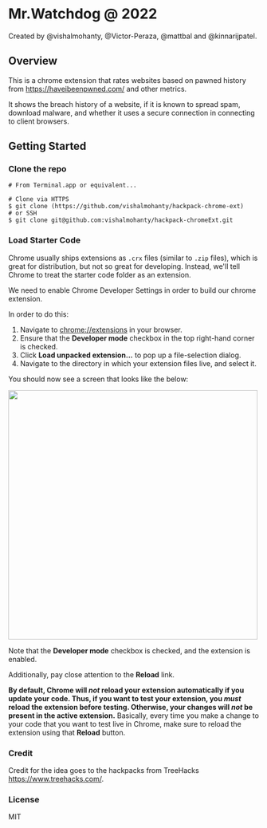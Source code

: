 # Mr.Watchdog @ 2022

Created by @vishalmohanty, @Victor-Peraza, @mattbal and @kinnarijpatel.

## Overview

This is a chrome extension that rates websites based on pawned history from https://haveibeenpwned.com/ and other metrics.

It shows the breach history of a website, if it is known to spread spam, download malware, and whether it uses a secure connection in connecting to client browsers.

## Getting Started

### Clone the repo
```
# From Terminal.app or equivalent...

# Clone via HTTPS
$ git clone (https://github.com/vishalmohanty/hackpack-chrome-ext)
# or SSH
$ git clone git@github.com:vishalmohanty/hackpack-chromeExt.git
```

### Load Starter Code
Chrome usually ships extensions as `.crx` files (similar to `.zip` files), which is great for distribution, but not so great for developing. Instead, we'll tell Chrome to treat the starter code folder as an extension.

We need to enable Chrome Developer Settings in order to build our chrome extension.

In order to do this:

1. Navigate to [chrome://extensions](chrome://extensions) in your browser.
2. Ensure that the **Developer mode** checkbox in the top right-hand corner is checked.
3. Click **Load unpacked extension...** to pop up a file-selection dialog.
4. Navigate to the directory in which your extension files live, and select it.

You should now see a screen that looks like the below:

<a href="Loading Starter Code"><img src="https://i.imgur.com/CMGui4o.png" height="500" ></a>


Note that the **Developer mode** checkbox is checked, and the extension is enabled.

Additionally, pay close attention to the **Reload** link.

**By default, Chrome will _not_ reload your extension automatically if you update your code. Thus, if you want to test your extension, you _must_ reload the extension before testing. Otherwise, your changes will _not_ be present in the active extension.** Basically, every time you make a change to your code that you want to test live in Chrome, make sure to reload the extension using that **Reload** button.

### Credit

Credit for the idea goes to the hackpacks from TreeHacks https://www.treehacks.com/.

### License
MIT
